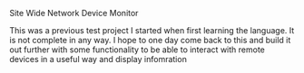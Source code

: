 Site Wide Network Device Monitor

This was a previous test project I started when first learning the language.
It is not complete in any way.
I hope to one day come back to this and build it out further with some functionality to be able to interact with remote devices in a useful way and display infomration